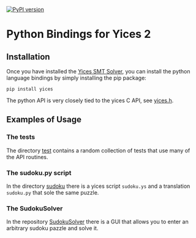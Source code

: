 [![PyPI version](https://badge.fury.io/py/yices.svg)](https://badge.fury.io/py/yices)

#  Python Bindings for Yices 2

## Installation

Once you have installed the [Yices SMT Solver](http://yices.csl.sri.com/), you can install
the python language bindings by simply installing the pip package:
```
pip install yices
```

The python API is very closely tied to the yices C API, see [yices.h](http://yices.csl.sri.com//blob/master/src/include/yices.h).

## Examples of Usage

### The tests

The directory [test](https://github.com/SRI-CSL/yices2/tree/master/src/bindings/python/test) contains a random collection
of tests that use many of the API routines.

### The sudoku.py script

In the directory [sudoku](https://github.com/SRI-CSL/yices2/tree/master/src/bindings/python/sudoku) there is a 
yices script `sudoku.ys` and a translation `sudoku.py` that sole the same puzzle.

### The SudokuSolver 

In the repository [SudokuSolver](https://github.com/SRI-CSL/SudokuSolver) there is a GUI that allows you to 
enter an arbitrary sudoku pazzle and solve it.

